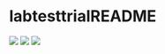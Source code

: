 # labtesttrialREADME
<img src="https://user-images.githubusercontent.com/119735870/211469825-2a870826-862e-4259-b075-5d3ef4212f32.png">
<img src="https://user-images.githubusercontent.com/119735870/211504790-a6800537-302a-41ac-8657-08c70524764e.png">
<img src="https://user-images.githubusercontent.com/119735870/211505155-88aaf45f-373d-4d63-8fa9-e258147ded52.png">
